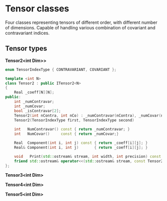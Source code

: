 # Tensor classes

Four classes representing tensors of different order, with different number of dimensions.
Capable of handling various combination of covariant and contravariant indices.

## Tensor types

**Tensor2\<int Dim>>**

~~~ c++
enum TensorIndexType { CONTRAVARIANT, COVARIANT };

template <int N>
class Tensor2 : public ITensor2<N>
{
    Real _coeff[N][N];
public:
    int _numContravar;
    int _numCovar;
    bool _isContravar[2];
    Tensor2(int nContra, int nCo) : _numContravar(nContra), _numCovar(nCo) 
    Tensor2(TensorIndexType first, TensorIndexType second) 
    
    int   NumContravar() const { return _numContravar; }
    int   NumCovar()     const { return _numCovar;}

    Real  Component(int i, int j) const { return _coeff[i][j]; }
    Real& Component(int i, int j)       { return _coeff[i][j]; }

    void   Print(std::ostream& stream, int width, int precision) const;
    friend std::ostream& operator<<(std::ostream& stream, const Tensor2 &a);
};
~~~

**Tensor3\<int Dim>**

**Tensor4\<int Dim>**

**Tensor5\<int Dim>**

